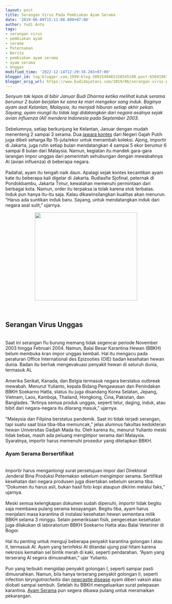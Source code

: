```yaml
---
layout: post
title: Serangan Virus Pada Pembiakan Ayam Serama
date: '2019-06-09T15:11:00.000+07:00'
author: Yudi Anto
tags:
- serangan virus
- pembiakan ayam
- serama
- Peternakan
- Berita
- pembiakan ayam serama
- ayam serama
- Unggas
modified_time: '2022-12-14T12:29:38.265+07:00'
blogger_id: tag:blogger.com,1999:blog-3092549465158545190.post-6569196737481802176
blogger_orig_url: https://www.budidayatani.com/2019/06/serangan-virus-pada-pembiakan-ayam.html
---
```


<i>Senyum tak lepas di bibir Januar Budi Dharma ketika melihat kutuk serama berumur 2 bulan berjalan ke sana ke mari mengekor sang induk. Baginya ayam asal Kelantan, Malaysia, itu menjadi hiburan setiap akhir pekan. Sayang, ayam mungil itu tidak lagi didatangkan dari negara asalnya sejak avian influenza (Al) mendera Indonesia pada September 2003. </i><br/><br/>Sebelumnya, setiap berkunjung ke Kelantan, Januar dengan mudah menenteng 2 sampai 3 serama. Dua <a style="width: auto !important;" href="https://www.budidayatani.com/para-jawara-kontes-arwana-shelookred.html" data-wpil-post-to-="data-wpil-post-to-">jawara kontes</a> dari Negeri Gajah Putih juga dibeli seharga Rp 15-juta/ekor untuk menambah koleksi. Ajong, importir di Jakarta, juga rutin setiap bulan mendatangkan 4 sampai 5 ekor berumur 6 sampai 8 bulan dari Malaysia. Namun, kegiatan itu mandek gara-gara larangan impor unggas dari pemerintah sehubungan dengan mewabahnya Al (avian influenza) di beberapa negara.<br/><br/>Padahal, ayam itu tengah naik daun. Apalagi sejak kontes kecantikan ayam kate itu beberapa kali digelar di Jakarta. Rudiasfie Sjofinal, peternak di Pondokbambu, Jakarta Timur, kewalahan memenuhi permintaan dari berbagai kota. Namun, order itu terpaksa ia tolak karena stok terbatas. Induk pun hanya itu-itu saja. Kalau dikawinsilangkan kualitas akan menurun. “Harus ada suntikan induk baru. Sayang, untuk mendatangkan induk dari negara asal sulit,” ujarnya.<br/><div style="clear: both; text-align: center;"><a style="margin-left: 1em; margin-right: 1em;" href="https://i2.wp.com/1.bp.blogspot.com/-TzIrgE7zDvc/XPw5xEYD7MI/AAAAAAAABuo/h8ITDeyyHn0tY0cYBBwBX-ey6U3U2JJAACLcBGAs/s1600/ayam%2Bserama_696x600.jpg?ssl=1"><img src="https://i0.wp.com/1.bp.blogspot.com/-TzIrgE7zDvc/XPw5xEYD7MI/AAAAAAAABuo/h8ITDeyyHn0tY0cYBBwBX-ey6U3U2JJAACLcBGAs/s320/ayam%2Bserama_696x600.jpg?resize=320%2C275&amp;ssl=1" width="320" height="275" border="0" data-original-height="600" data-original-width="696" data-recalc-dims="1" /></a></div><br/>&nbsp;<br/><h2>Serangan Virus Unggas</h2><br/>Saat ini serangan flu burung memang tidak segencar periode November 2003 hingga Februari 2004. Namun, Balai Besar Karantina Hewan (BBKH) belum membuka kran impor unggas kembali. Hal itu mengacu pada peraturan Office International des Epizooties (OIE) badan kesehatan hewan dunia. Badan itu berhak mengevakuasi penyakit hewan di seluruh dunia, termasuk AL<br/><br/>Amerika Serikat, Kanada, dan Belgia termasuk negara berstatus outbreak mewabah. Menurut Yulianto, kepala Bidang Pengawasan dan Penindakan BBKH Soekarno Hatta, status itu juga disandang Korea Selatan, Jepang, Vietnam, Laos, Kamboja, Thailand, Hongkong, Cina, Pakistan, dan Banglades. “Artinya semua produk unggas, seperti telur, daging, induk, atau bibit dari negara-negara itu dilarang masuk,” ujarnya.<br/><br/>“Malaysia dan Filipina berstatus pandemik. Saat ini tidak terjadi serangan, tapi suatu saat bisa tiba-tiba memuncak,” jelas alumnus fakultas kedokteran hewan Universitas Gadjah Mada itu. Oleh karena itu, menurut Yulianto meski tidak bebas, masih ada peluang mengimpor serama dari Malaysia. Syaratnya, importir harus memenuhi prosedur yang ditetapkan BBKH.<br/><h3>Ayam Serama Bersertifikat</h3><br/>Importir harus mengantongi surat persetujuan impor dari Direktorat Jenderal Bina Produksi Peternakan sebelum mengimpor serama. Sertifikat kesehatan dari negara produsen juga disertakan sebelum serama tiba. “Dokumen itu harus asli, bukan hasil foto kopi ataupun dikirim melalui faks,” ujarnya.<br/><br/>Meski semua kelengkapan dokumen sudah dipenuhi, importir tidak begitu saja membawa pulang serama kesayangan. Begitu tiba, ayam harus menjalani masa karantina di instalasi kesehatan hewan sementara milik BBKH selama 3 minggu. Selain pemeriksaan fisik, pengecekan kesehatan juga dilakukan di laboratorium BBKH Soekarno Hatta atau Balai Veteriner di Bogor.<br/><br/>Hal itu penting untuk menguji beberapa penyakit karantina golongan I atau II, termasuk Al. Ayam yang terinfeksi Al ditandai ujung pial hitam karena nekrosis kematian sel bintik merah di kaki, seperti pendarahan. “Ayam yang terserang Al segera dimusnahkan,” ujar Yulianto.<br/><br/>Pun yang terbukti mengidap penyakit golongan I, seperti sampar pasti dimusnahkan. Namun, bila hanya terserang penyakit golongan II, seperti infection <i>laryngotracheitis</i> dan <a href="https://www.msdvetmanual.com/poultry/newcastle-disease-and-other-paramyxovirus-infections/newcastle-disease-in-poultry" rel="nofollow">newcastle disease</a> ayam diberi vaksin atau diobati sampai sembuh. Setelah itu BBKH mengeluarkan surat pelepasan karantina. <a href="https://www.budidayatani.com/irama-hidup-karena-si-busung-dada.html">Ayam Serama</a> pun segera dibawa pulang untuk meramaikan pekarangan.